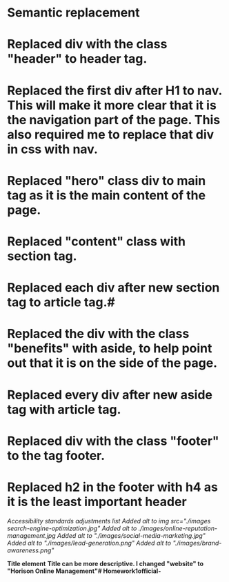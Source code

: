 
# Semantic replacement

# Replaced div with the class "header" to header tag. 
 
# Replaced the first div after H1 to nav. This will make it more clear that it is the navigation part of the page. This also required me to replace that div in css with nav.
 
# Replaced "hero" class div to main tag as it is the main content of the page. 

# Replaced "content" class with section tag.

# Replaced each div after new section tag to article tag.#  

# Replaced the div with the class "benefits" with aside, to help point out that it is on the side of the page.

# Replaced every div after new aside tag with article tag.

# Replaced div with the class "footer" to the tag footer.

# Replaced h2 in the footer with h4 as it is the least important header


*Accessibility standards adjustments* 
*list Added alt to img src="./images search-engine-optimization.jpg"*
*Added alt to ./images/online-reputation-management.jpg*
*Added alt to "./images/social-media-marketing.jpg"*
*Added alt to "./images/lead-generation.png"*
*Added alt to "./images/brand-awareness.png"*

**Title element**
**Title can be more descriptive. I changed "website" to "Horison Online Management"# Homework1official-**
